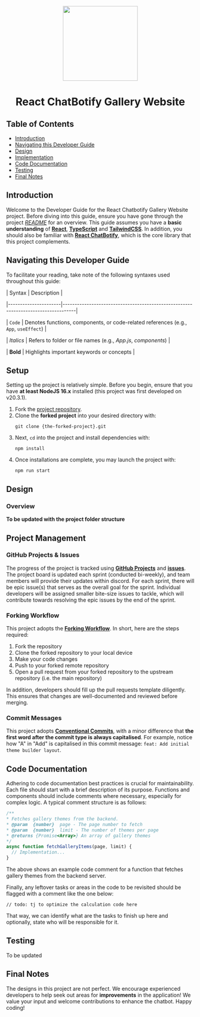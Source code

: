 <p align="center">
  <img width="200px" src="https://raw.githubusercontent.com/tjtanjin/react-chatbotify/main/assets/logo.png" />
  <h1 align="center">React ChatBotify Gallery Website</h1>
</p>

## Table of Contents

* [Introduction](#introduction)
* [Navigating this Developer Guide](#navigating-this-developer-guide)
* [Design](#design)
* [Implementation](#implementation)
* [Code Documentation](#code-documentation)
* [Testing](#testing)
* [Final Notes](#final-notes)

<div  style="page-break-after: always;"></div>

## Introduction

Welcome to the Developer Guide for the React Chatbotify Gallery Website project. Before diving into this guide, ensure you have gone through the project [*README*](https://github.com/your-repo/react-chatbotify-gallery-website/blob/main/README.md) for an overview. This guide assumes you have a **basic understanding** of [**React**](https://reactjs.org/), [**TypeScript**](https://www.typescriptlang.org/) and [**TailwindCSS**](https://tailwindcss.com/). In addition, you should also be familiar with [**React ChatBotify**](https://react-chatbotify.com), which is the core library that this project complements.

## Navigating this Developer Guide

To facilitate your reading, take note of the following syntaxes used throughout this guide:

| Syntax | Description |

|----------------------|-----------------------------------------------------------------------------------|

| `Code` | Denotes functions, components, or code-related references (e.g., `App`, `useEffect`) |

| *Italics* | Refers to folder or file names (e.g., *App.js*, *components*) |

| **Bold** | Highlights important keywords or concepts |

<div  style="page-break-after: always;"></div>

## Setup

Setting up the project is relatively simple. Before you begin, ensure that you have **at least NodeJS 16.x** installed (this project was first developed on v20.3.1).
1) Fork the [project repository](https://github.com/tjtanjin/react-chatbotify-gallery-website).
2) Clone the **forked project** into your desired directory with:
    ```
    git clone {the-forked-project}.git
    ```
3) Next, `cd` into the project and install dependencies with:
    ```
    npm install
    ```
4) Once installations are complete, you may launch the project with:
    ```
    npm run start
    ```

## Design

### Overview

**To be updated with the project folder structure**

## Project Management

### GitHub Projects & Issues

The progress of the project is tracked using [**GitHub Projects**]() and [**issues**](). The project board is updated each sprint (conducted bi-weekly), and team members will provide their updates within discord. For each sprint, there will be epic issue(s) that serves as the overall goal for the sprint. Individual developers will be assigned smaller bite-size issues to tackle, which will contribute towards resolving the epic issues by the end of the sprint.

### Forking Workflow
This project adopts the [**Forking Workflow**](https://www.atlassian.com/git/tutorials/comparing-workflows/forking-workflow). In short, here are the steps required:
1) Fork the repository
2) Clone the forked repository to your local device
3) Make your code changes
4) Push to your forked remote repository
5) Open a pull request from your forked repository to the upstream repository (i.e. the main repository)

In addition, developers should fill up the pull requests template diligently. This ensures that changes are well-documented and reviewed before merging.

### Commit Messages
This project adopts [**Conventional Commits**](https://www.conventionalcommits.org/en/v1.0.0/), with a minor difference that **the first word after the commit type is always capitalised**. For example, notice how "A" in "Add" is capitalised in this commit message: `feat: Add initial theme builder layout`.

## Code Documentation

Adhering to code documentation best practices is crucial for maintainability. Each file should start with a brief description of its purpose. Functions and components should include comments where necessary, especially for complex logic. A typical comment structure is as follows:

```javascript
/**
* Fetches gallery themes from the backend.
* @param  {number}  page - The page number to fetch
* @param  {number}  limit - The number of themes per page
* @returns {Promise<Array>} An array of gallery themes
*/
async function fetchGalleryItems(page, limit) {
  // Implementation...
}
```
The above shows an example code comment for a function that fetches gallery themes from the backend server.

Finally, any leftover tasks or areas in the code to be revisited should be flagged with a comment like the one below:

```
// todo: tj to optimize the calculation code here
```

That way, we can identify what are the tasks to finish up here and optionally, state who will be responsible for it.

## Testing

To be updated

## Final Notes

The designs in this project are not perfect. We encourage experienced developers to help seek out areas for **improvements** in the application! We value your input and welcome contributions to enhance the chatbot. Happy coding!